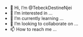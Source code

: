 - 👋 Hi, I’m @TebeckDestineNjei
- 👀 I’m interested in  ...
- 🌱 I’m currently learning ...
- 💞️ I’m looking to collaborate on ...
- 📫 How to reach me ...

<!---
TebeckDestineNjei/TebeckDestineNjei is a ✨ special ✨ repository because its `README.md` (this file) appears on your GitHub profile.
You can click the Preview link to take a look at your changes.
--->
